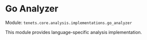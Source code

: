 # Go Analyzer

Module: `tenets.core.analysis.implementations.go_analyzer`

This module provides language-specific analysis implementation.

